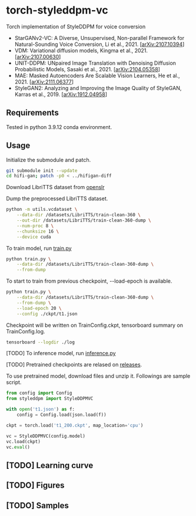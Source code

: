 # torch-styleddpm-vc

Torch implementation of StyleDDPM for voice conversion

- StarGANv2-VC: A Diverse, Unsupervised, Non-parallel Framework for Natural-Sounding Voice Conversion, Li et al., 2021. [[arXiv:2107.10394](https://arxiv.org/abs/2107.10394)]
- VDM: Variational diffusion models, Kingma et al., 2021. [[arXiv:2107.00630](https://arxiv.org/abs/2107.00630)]
- UNIT-DDPM: UNpaired Image Translation with Denoising Diffusion Probabilistic Models, Sasaki et al., 2021. [[arXiv:2104.05358](https://arxiv.org/abs/2104.05358)]
- MAE: Masked Autoencoders Are Scalable Vision Learners, He et al., 2021. [[arXiv:2111.06377](https://arxiv.org/abs/2111.06377)]
- StyleGAN2: Analyzing and Improving the Image Quality of StyleGAN, Karras et al., 2019. [[arXiv:1912.04958](https://arxiv.org/abs/1912.04958)]


## Requirements

Tested in python 3.9.12 conda environment.

## Usage

Initialize the submodule and patch.

```bash
git submodule init --update
cd hifi-gan; patch -p0 < ../hifigan-diff
```

Download LibriTTS dataset from [openslr](https://openslr.org/60/)

Dump the preprocessed LibriTTS dataset.

```bash
python -m utils.vcdataset \
    --data-dir /datasets/LibriTTS/train-clean-360 \
    --out-dir /datasets/LibriTTS/train-clean-360-dump \
    --num-proc 8 \
    --chunksize 16 \
    --device cuda
```

To train model, run [train.py](./train.py)

```bash
python train.py \
    --data-dir /datasets/LibriTTS/train-clean-360-dump \
    --from-dump
```
To start to train from previous checkpoint, --load-epoch is available.

```bash
python train.py \
    --data-dir /datasets/LibriTTS/train-clean-360-dump \
    --from-dump \
    --load-epoch 20 \
    --config ./ckpt/t1.json
```

Checkpoint will be written on TrainConfig.ckpt, tensorboard summary on TrainConfig.log.

```bash
tensorboard --logdir ./log
```

[TODO] To inference model, run [inference.py](./inference.py)

[TODO] Pretrained checkpoints are relased on [releases](https://github.com/revsic/torch-styleddpm-vc/releases).

To use pretrained model, download files and unzip it. Followings are sample script.

```py
from config import Config
from styleddpm import StyleDDPMVC

with open('t1.json') as f:
    config = Config.load(json.load(f))

ckpt = torch.load('t1_200.ckpt', map_location='cpu')

vc = StyleDDPMVC(config.model)
vc.load(ckpt)
vc.eval()
```

## [TODO] Learning curve


## [TODO] Figures

## [TODO] Samples
